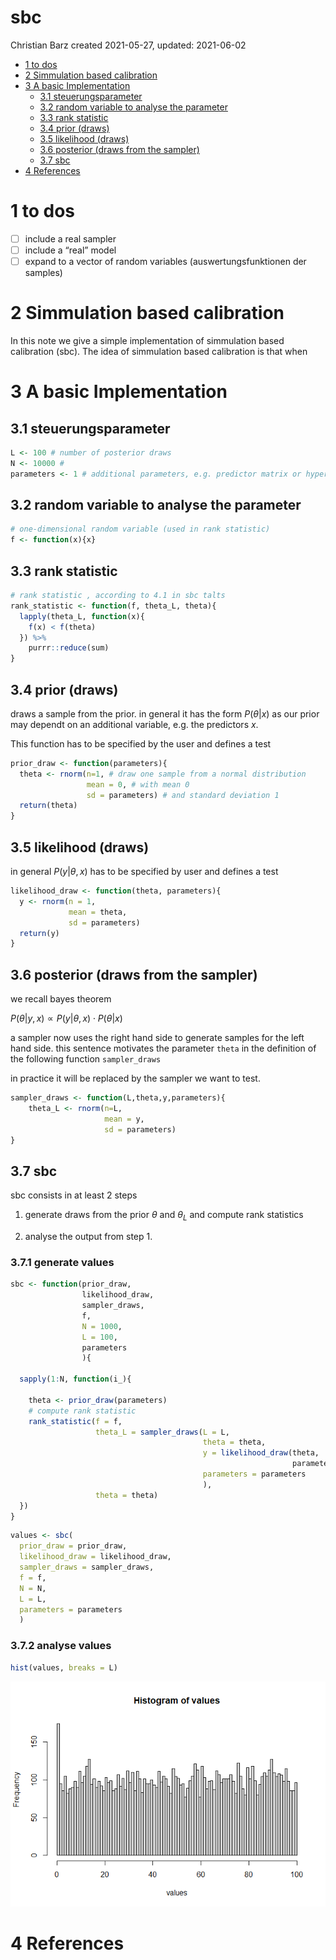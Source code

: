 sbc
================
Christian Barz
created 2021-05-27, updated: 2021-06-02

-   [1 to dos](#to-dos)
-   [2 Simmulation based calibration](#simmulation-based-calibration)
-   [3 A basic Implementation](#a-basic-implementation)
    -   [3.1 steuerungsparameter](#steuerungsparameter)
    -   [3.2 random variable to analyse the
        parameter](#random-variable-to-analyse-the-parameter)
    -   [3.3 rank statistic](#rank-statistic)
    -   [3.4 prior (draws)](#prior-draws)
    -   [3.5 likelihood (draws)](#likelihood-draws)
    -   [3.6 posterior (draws from the
        sampler)](#posterior-draws-from-the-sampler)
    -   [3.7 sbc](#sbc)
-   [4 References](#references)

# 1 to dos

-   [ ] include a real sampler
-   [ ] include a “real” model
-   [ ] expand to a vector of random variables (auswertungsfunktionen
    der samples)

# 2 Simmulation based calibration

In this note we give a simple implementation of simmulation based
calibration (sbc). The idea of simmulation based calibration is that
when

# 3 A basic Implementation

## 3.1 steuerungsparameter

``` r
L <- 100 # number of posterior draws
N <- 10000 # 
parameters <- 1 # additional parameters, e.g. predictor matrix or hyperparameters
```

## 3.2 random variable to analyse the parameter

``` r
# one-dimensional random variable (used in rank statistic)
f <- function(x){x}
```

## 3.3 rank statistic

``` r
# rank statistic , according to 4.1 in sbc talts
rank_statistic <- function(f, theta_L, theta){
  lapply(theta_L, function(x){
    f(x) < f(theta)
  }) %>%
    purrr::reduce(sum)
}
```

## 3.4 prior (draws)

draws a sample from the prior. in general it has the form *P*(*θ*\|*x*)
as our prior may dependt on an additional variable, e.g. the predictors
*x*.

This function has to be specified by the user and defines a test

``` r
prior_draw <- function(parameters){
  theta <- rnorm(n=1, # draw one sample from a normal distribution
                 mean = 0, # with mean 0
                 sd = parameters) # and standard deviation 1
  return(theta)
}
```

## 3.5 likelihood (draws)

in general *P*(*y*\|*θ*, *x*) has to be specified by user and defines a
test

``` r
likelihood_draw <- function(theta, parameters){
  y <- rnorm(n = 1,
             mean = theta,
             sd = parameters)
  return(y)
}
```

## 3.6 posterior (draws from the sampler)

we recall bayes theorem

*P*(*θ*\|*y*, *x*) ∝ *P*(*y*\|*θ*, *x*) ⋅ *P*(*θ*\|*x*)

a sampler now uses the right hand side to generate samples for the left
hand side. this sentence motivates the parameter `theta` in the
definition of the following function `sampler_draws`

in practice it will be replaced by the sampler we want to test.

``` r
sampler_draws <- function(L,theta,y,parameters){
    theta_L <- rnorm(n=L, 
                     mean = y, 
                     sd = parameters)
}
```

## 3.7 sbc

sbc consists in at least 2 steps

1.  generate draws from the prior *θ* and *θ*<sub>*L*</sub> and compute
    rank statistics

2.  analyse the output from step 1.

### 3.7.1 generate values

``` r
sbc <- function(prior_draw,
                likelihood_draw, 
                sampler_draws,
                f,
                N = 1000,
                L = 100,
                parameters
                ){
  
  sapply(1:N, function(i_){
    
    theta <- prior_draw(parameters)
    # compute rank statistic
    rank_statistic(f = f, 
                   theta_L = sampler_draws(L = L,
                                           theta = theta,
                                           y = likelihood_draw(theta, 
                                                               parameters), 
                                           parameters = parameters
                                           ), 
                   theta = theta)
  })
}
```

``` r
values <- sbc(
  prior_draw = prior_draw, 
  likelihood_draw = likelihood_draw, 
  sampler_draws = sampler_draws,
  f = f,
  N = N,
  L = L,
  parameters = parameters
  )
```

### 3.7.2 analyse values

``` r
hist(values, breaks = L)
```

![](sbc_files/figure-gfm/unnamed-chunk-9-1.png)<!-- -->

# 4 References
